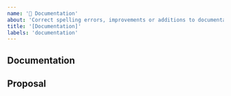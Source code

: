 ```yaml
---
name: '📜 Documentation'
about: 'Correct spelling errors, improvements or additions to documentation files (README, CONTRIBUTING...).'
title: '[Documentation]'
labels: 'documentation'
---
```


<!--
Please make sure your issue has not already been fixed.

Please place an x (no spaces - [x]) in all [ ] that apply.
-->

## Documentation

<!-- Please uncomment the type of documentation problem this issue address -->

<!-- Documentation is Missing -->
<!-- Documentation is Confusing -->
<!-- Documentation has Typo errors -->

## Proposal
